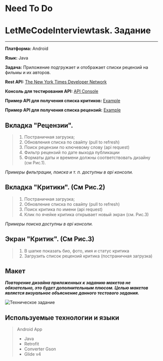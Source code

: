 # Need To Do


# LetMeCodeInterviewtask. Задание
***
**Платформа:** Android

**Язык:** Java

**Задача:** Приложение подгружает и отображает списки рецензий на фильмы и их авторов.

**Rest API:**
[The New York Times Developer Network](https://developer.nytimes.com/)

**Консоль для тестирования API:**
[API Console](https://developer.nytimes.com/movie_reviews_v2.json#/Console/GET/reviews/%7Bresource-type%7D.json)

**Пример API для получения списка критиков:**
[Example](https://api.nytimes.com/svc/movies/v2/critics/all.json?api-key=99dba655b7e54a89a90b8dfd613b2ac3)

**Пример API для получения списка рецензий:**
[Example](https://api.nytimes.com/svc/movies/v2/reviews/search.json?api-key=99dba655b7e54a89a90b8dfd613b2ac3)


## Вкладка "Рецензии". 
>1.	Постраничная загрузка;
>2.	Обновления списка по свайпу (pull to refresh)
>3.	Поиск рецензии по ключевому слову (api request)
>4.	Фильтр рецензий по дате выхода публикации
>5.	Форматы даты и времени должны соответствовать дизайну (см Рис.1).

_Примеры фильтрации, поиска и т. п. доступны в api консоли._

## Вкладка "Критики". (См Рис.2)
>1.	Постраничная загрузка;
>2.	Обновление списка по свайпу (pull to refresh)
>3.	Поиск критика по имени (api request)
>4.	Клик по ячейке критика открывает новый экран (см. Рис.3)

_Примеры поиска доступны в api консоли._


## Экран "Критик". (См Рис.3)
>1.	В шапке показать био, фото, имя и статус критика
>2.	Загрузить список рецензий критика (постраничная загрузка)

## Макет
***Повторение дизайна приложенных к заданию макетов не обязательно, это будет дополнительным плюсом. Целью макетов является визуальное объяснение данного тестового задания.***

![Техническое задание](http://protasov-dev.ru/img_for_github/tz.jpg)

## Используемые технологии и языки

> Android App
>
> * Java
> * Retrofit
> * Converter Gson
> * Glide v4

